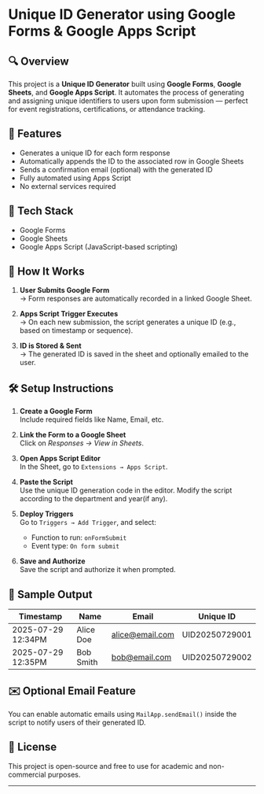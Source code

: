 # Unique ID Generator using Google Forms & Google Apps Script

## 🔍 Overview

This project is a **Unique ID Generator** built using **Google Forms**, **Google Sheets**, and **Google Apps Script**. It automates the process of generating and assigning unique identifiers to users upon form submission — perfect for event registrations, certifications, or attendance tracking.

## 🚀 Features

- Generates a unique ID for each form response
- Automatically appends the ID to the associated row in Google Sheets
- Sends a confirmation email (optional) with the generated ID
- Fully automated using Apps Script
- No external services required

## 🧰 Tech Stack

- Google Forms
- Google Sheets
- Google Apps Script (JavaScript-based scripting)

## 📌 How It Works

1. **User Submits Google Form**  
   → Form responses are automatically recorded in a linked Google Sheet.

2. **Apps Script Trigger Executes**  
   → On each new submission, the script generates a unique ID (e.g., based on timestamp or sequence).

3. **ID is Stored & Sent**  
   → The generated ID is saved in the sheet and optionally emailed to the user.

## 🛠️ Setup Instructions

1. **Create a Google Form**  
   Include required fields like Name, Email, etc.

2. **Link the Form to a Google Sheet**  
   Click on *Responses → View in Sheets*.

3. **Open Apps Script Editor**  
   In the Sheet, go to `Extensions → Apps Script`.

4. **Paste the Script**  
   Use the unique ID generation code in the editor. Modify the script according to the department and year(if any).

5. **Deploy Triggers**  
   Go to `Triggers → Add Trigger`, and select:
   - Function to run: `onFormSubmit`
   - Event type: `On form submit`

6. **Save and Authorize**  
   Save the script and authorize it when prompted.

## 🧪 Sample Output

| Timestamp           | Name       | Email             | Unique ID      |
|--------------------|------------|-------------------|----------------|
| 2025-07-29 12:34PM | Alice Doe  | alice@email.com   | UID20250729001 |
| 2025-07-29 12:35PM | Bob Smith  | bob@email.com     | UID20250729002 |

## ✉️ Optional Email Feature

You can enable automatic emails using `MailApp.sendEmail()` inside the script to notify users of their generated ID.

## 📄 License

This project is open-source and free to use for academic and non-commercial purposes.

---

